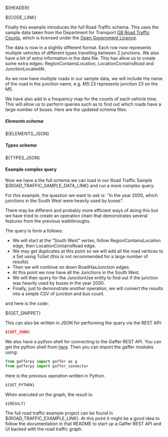 ${HEADER}

${CODE_LINK}

Finally this example introduces the full Road Traffic schema. This uses the sample data taken from the Department for Transport [GB Road Traffic Counts](http://data.dft.gov.uk/gb-traffic-matrix/Raw_count_data_major_roads.zip), which is licensed under the [Open Government Licence](http://www.nationalarchives.gov.uk/doc/open-government-licence/version/3/).

The data is now in a slightly different format. Each row now represents multiple vehicles of different types travelling between 2 junctions. We also have a bit of extra information in the data file. This has allow us to create some extra edges: RegionContainsLocation, LocationContainsRoad and JunctionLocatedAt.

As we now have multiple roads in our sample data, we will include the name of the road in the junction name, e.g. M5:23 represents junction 23 on the M5.

We have also add in a frequency map for the counts of each vehicle time. This will allow us to perform queries such as to find out which roads have a large number of buses. 
Here are the updated schema files:

##### Elements schema
${ELEMENTS_JSON}


##### Types schema
${TYPES_JSON}


#### Example complex query
Now we have a the full schema we can load in our Road Traffic Sample ${ROAD_TRAFFIC_SAMPLE_DATA_LINK} and run a more complex query.

For this example, the question we want to ask is: "In the year 2000, which junctions in the South West were heavily used by buses".

There may be different and probably more efficient ways of doing this but we have tried to create an operation chain that demonstrates several features from the previous walkthroughs. 

The query is form a follows:

- We will start at the "South West" vertex, follow RegionContainsLocation edge, then LocationContainsRoad edge. 
- We may get duplicates at this point so we will add all the road vertices to a Set using ToSet (this is not recommended for a large number of results).
- Then we will continue on down RoadHasJunction edges.
- At this point we now have all the Junctions in the South West.
- We will then query for the JunctionUse entity to find out if the junction was heavily used by buses in the year 2000.
- Finally, just to demonstrate another operation, we will convert the results into a simple CSV of junction and bus count.

and here is the code:

${GET_SNIPPET}

This can also be written in JSON for performing the query via the REST API:

```json
${GET_JSON}
```

We also have a python shell for connecting to the Gaffer REST API. You can 
get the python shell from [here](https://github.com/gchq/gaffer-tools/tree/master/python-shell).
Then you can import the gaffer modules using:

```python
from gafferpy import gaffer as g
from gafferpy import gaffer_connector
```

Here is the previous operation written in Python.

```python
${GET_PYTHON}
```


When executed on the graph, the result is:

```
${RESULT}
```

The full road traffic example project can be found in ${ROAD_TRAFFIC_EXAMPLE_LINK}. 
At this point it might be a good idea to follow the documentation in that README to start up a Gaffer REST API and UI backed with the road traffic graph.